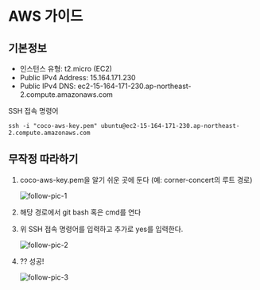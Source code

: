 # AWS 가이드
## 기본정보
* 인스턴스 유형: t2.micro (EC2)
* Public IPv4 Address: 15.164.171.230
* Public IPv4 DNS: ec2-15-164-171-230.ap-northeast-2.compute.amazonaws.com

SSH 접속 명령어
```
ssh -i "coco-aws-key.pem" ubuntu@ec2-15-164-171-230.ap-northeast-2.compute.amazonaws.com
```
## 무작정 따라하기
1. coco-aws-key.pem을 알기 쉬운 곳에 둔다 (예: corner-concert의 루트 경로)

    ![follow-pic-1](https://i.imgur.com/lr3VkR2.png)

2. 해당 경로에서 git bash 혹은 cmd를 연다
3. 위 SSH 접속 명령어를 입력하고 추가로 yes를 입력한다.

    ![follow-pic-2](https://i.imgur.com/8KK0igW.png)

4. ?? 성공!

    ![follow-pic-3](https://i.imgur.com/Wg1DlY0.png)